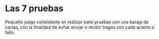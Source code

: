 # Las 7 pruebas

Pequeño juego consistente en realizar siete pruebas con una baraja de cartas, con la finalidad de echar enviar o recibir tragos con cada acierto o fallo.